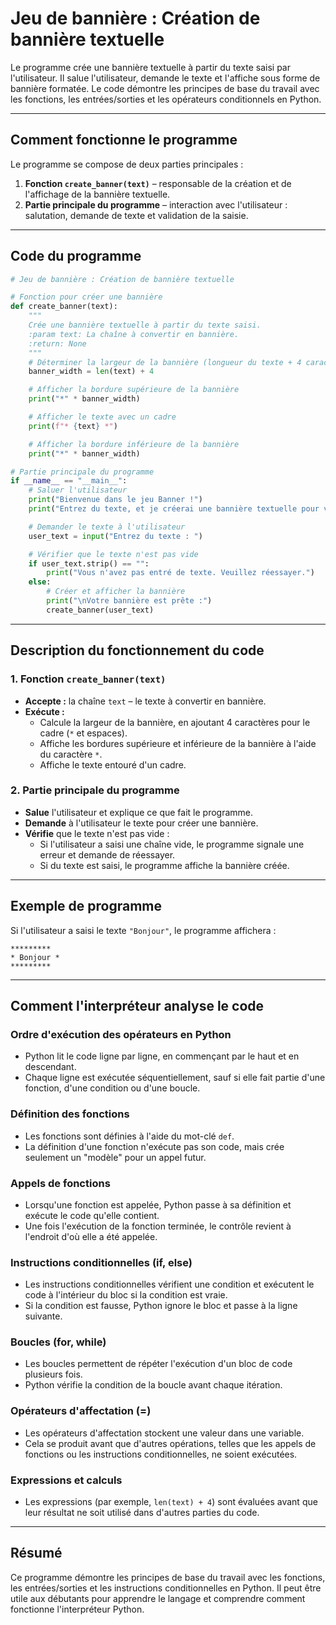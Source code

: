 # Jeu de bannière : Création de bannière textuelle

    
Le programme crée une bannière textuelle à partir du texte saisi par l'utilisateur. Il salue l'utilisateur, demande le texte et l'affiche sous forme de bannière formatée.
Le code démontre les principes de base du travail avec les fonctions, les entrées/sorties et les opérateurs conditionnels en Python.

---

## **Comment fonctionne le programme**

Le programme se compose de deux parties principales :
1. **Fonction `create_banner(text)`** – responsable de la création et de l'affichage de la bannière textuelle.
2. **Partie principale du programme** – interaction avec l'utilisateur : salutation, demande de texte et validation de la saisie.

---

## **Code du programme**

```python
# Jeu de bannière : Création de bannière textuelle

# Fonction pour créer une bannière
def create_banner(text):
    """
    Crée une bannière textuelle à partir du texte saisi.
    :param text: La chaîne à convertir en bannière.
    :return: None
    """
    # Déterminer la largeur de la bannière (longueur du texte + 4 caractères pour le cadre)
    banner_width = len(text) + 4

    # Afficher la bordure supérieure de la bannière
    print("*" * banner_width)

    # Afficher le texte avec un cadre
    print(f"* {text} *")

    # Afficher la bordure inférieure de la bannière
    print("*" * banner_width)

# Partie principale du programme
if __name__ == "__main__":
    # Saluer l'utilisateur
    print("Bienvenue dans le jeu Banner !")
    print("Entrez du texte, et je créerai une bannière textuelle pour vous.")

    # Demander le texte à l'utilisateur
    user_text = input("Entrez du texte : ")

    # Vérifier que le texte n'est pas vide
    if user_text.strip() == "":
        print("Vous n'avez pas entré de texte. Veuillez réessayer.")
    else:
        # Créer et afficher la bannière
        print("\nVotre bannière est prête :")
        create_banner(user_text)
```

---

## **Description du fonctionnement du code**

### **1. Fonction `create_banner(text)`**
- **Accepte :** la chaîne `text` – le texte à convertir en bannière.
- **Exécute :**
  - Calcule la largeur de la bannière, en ajoutant 4 caractères pour le cadre (`*` et espaces).
  - Affiche les bordures supérieure et inférieure de la bannière à l'aide du caractère `*`.
  - Affiche le texte entouré d'un cadre.

### **2. Partie principale du programme**
- **Salue** l'utilisateur et explique ce que fait le programme.
- **Demande** à l'utilisateur le texte pour créer une bannière.
- **Vérifie** que le texte n'est pas vide :
  - Si l'utilisateur a saisi une chaîne vide, le programme signale une erreur et demande de réessayer.
  - Si du texte est saisi, le programme affiche la bannière créée.

---

## **Exemple de programme**

Si l'utilisateur a saisi le texte `"Bonjour"`, le programme affichera :
```
*********
* Bonjour *
*********
```

---


## **Comment l'interpréteur analyse le code**

### **Ordre d'exécution des opérateurs en Python**
- Python lit le code ligne par ligne, en commençant par le haut et en descendant.
- Chaque ligne est exécutée séquentiellement, sauf si elle fait partie d'une fonction, d'une condition ou d'une boucle.

### **Définition des fonctions**
- Les fonctions sont définies à l'aide du mot-clé `def`.
- La définition d'une fonction n'exécute pas son code, mais crée seulement un "modèle" pour un appel futur.

### **Appels de fonctions**
- Lorsqu'une fonction est appelée, Python passe à sa définition et exécute le code qu'elle contient.
- Une fois l'exécution de la fonction terminée, le contrôle revient à l'endroit d'où elle a été appelée.

### **Instructions conditionnelles (if, else)**
- Les instructions conditionnelles vérifient une condition et exécutent le code à l'intérieur du bloc si la condition est vraie.
- Si la condition est fausse, Python ignore le bloc et passe à la ligne suivante.

### **Boucles (for, while)**
- Les boucles permettent de répéter l'exécution d'un bloc de code plusieurs fois.
- Python vérifie la condition de la boucle avant chaque itération.

### **Opérateurs d'affectation (=)**
- Les opérateurs d'affectation stockent une valeur dans une variable.
- Cela se produit avant que d'autres opérations, telles que les appels de fonctions ou les instructions conditionnelles, ne soient exécutées.

### **Expressions et calculs**
- Les expressions (par exemple, `len(text) + 4`) sont évaluées avant que leur résultat ne soit utilisé dans d'autres parties du code.

---

## **Résumé**

Ce programme démontre les principes de base du travail avec les fonctions, les entrées/sorties et les instructions conditionnelles en Python. Il peut être utile aux débutants pour apprendre le langage et comprendre comment fonctionne l'interpréteur Python.

